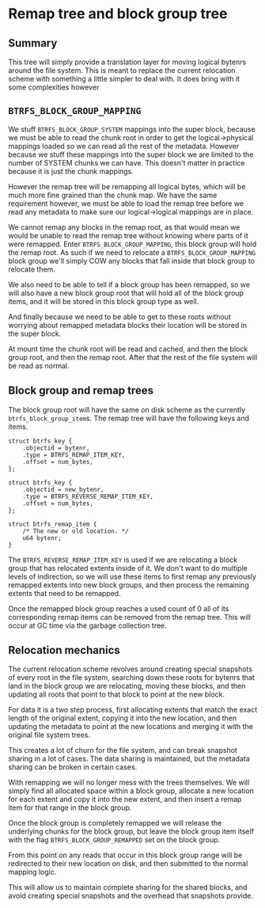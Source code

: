 # Remap tree and block group tree

## Summary

This tree will simply provide a translation layer for moving logical bytenrs
around the file system.  This is meant to replace the current relocation scheme
with something a little simpler to deal with.  It does bring with it some
complexities however

## `BTRFS_BLOCK_GROUP_MAPPING`

We stuff `BTRFS_BLOCK_GROUP_SYSTEM` mappings into the super block, because we
must be able to read the chunk root in order to get the logical->physical
mappings loaded so we can read all the rest of the metadata.  However because we
stuff these mappings into the super block we are limited to the number of SYSTEM
chunks we can have.  This doesn't matter in practice because it is just the
chunk mappings.

However the remap tree will be remapping all logical bytes, which will be much
more fine grained than the chunk map.  We have the same requirement however, we
must be able to load the remap tree before we read any metadata to make sure our
logical->logical mappings are in place.

We cannot remap any blocks in the remap root, as that would mean we would be
unable to read the remap tree without knowing where parts of it were remapped.
Enter `BTRFS_BLOCK_GROUP_MAPPING`, this block group will hold the remap root.
As such if we need to relocate a `BTRFS_BLOCK_GROUP_MAPPING` block group we'll
simply COW any blocks that fall inside that block group to relocate them.

We also need to be able to tell if a block group has been remapped, so we will
also have a new block group root that will hold all of the block group items,
and it will be stored in this block group type as well.

And finally because we need to be able to get to these roots without worrying
about remapped metadata blocks their location will be stored in the super block.

At mount time the chunk root will be read and cached, and then the block group
root, and then the remap root.  After that the rest of the file system will be
read as normal.

## Block group and remap trees

The block group root will have the same on disk scheme as the currently
`btrfs_block_group_item`s.  The remap tree will have the following keys and
items.

```
struct btrfs_key {
	.objectid = bytenr,
	.type = BTRFS_REMAP_ITEM_KEY,
	.offset = num_bytes,
};

struct btrfs_key {
	.objectid = new_bytenr,
	.type = BTRFS_REVERSE_REMAP_ITEM_KEY,
	.offset = num_bytes,
};

struct btrfs_remap_item {
	/* The new or old location. */
	u64 bytenr;
}
```

The `BTRFS_REVERSE_REMAP_ITEM_KEY` is used if we are relocating a block group
that has relocated extents inside of it.  We don't want to do multiple levels of
indirection, so we will use these items to first remap any previously remapped
extents into new block groups, and then process the remaining extents that need
to be remapped.

Once the remapped block group reaches a used count of 0 all of its corresponding
remap items can be removed from the remap tree.  This will occur at GC time via
the garbage collection tree.

## Relocation mechanics

The current relocation scheme revolves around creating special snapshots of
every root in the file system, searching down these roots for bytenrs that land
in the block group we are relocating, moving these blocks, and then updating all
roots that point to that block to point at the new block.

For data it is a two step process, first allocating extents that match the exact
length of the original extent, copying it into the new location, and then
updating the metadata to point at the new locations and merging it with the
original file system trees.

This creates a lot of churn for the file system, and can break snapshot sharing
in a lot of cases.  The data sharing is maintained, but the metadata sharing can
be broken in certain cases.

With remapping we will no longer mess with the trees themselves.  We will simply
find all allocated space within a block group, allocate a new location for each
extent and copy it into the new extent, and then insert a remap item for that
range in the block group.

Once the block group is completely remapped we will release the underlying
chunks for the block group, but leave the block group item itself with the flag
`BTRFS_BLOCK_GROUP_REMAPPED` set on the block group.

From this point on any reads that occur in this block group range will be
redirected to their new location on disk, and then submitted to the normal
mapping logic.

This will allow us to maintain complete sharing for the shared blocks, and avoid
creating special snapshots and the overhead that snapshots provide.
